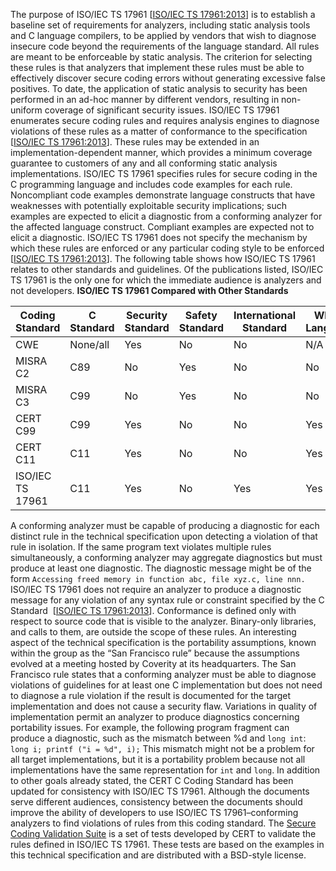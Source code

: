 The purpose of ISO/IEC TS 17961 \[[ISO/IEC TS 17961:2013](AA.-Bibliography_87152170.html#AA.Bibliography-ISO/IECTS17961-2013)\] is to establish a baseline set of requirements for analyzers, including static analysis tools and C language compilers, to be applied by vendors that wish to diagnose insecure code beyond the requirements of the language standard. All rules are meant to be enforceable by static analysis. The criterion for selecting these rules is that analyzers that implement these rules must be able to effectively discover secure coding errors without generating excessive false positives.
To date, the application of static analysis to security has been performed in an ad-hoc manner by different vendors, resulting in non-uniform coverage of significant security issues. ISO/IEC TS 17961 enumerates secure coding rules and requires analysis engines to diagnose violations of these rules as a matter of conformance to the specification \[[ISO/IEC TS 17961:2013](AA.-Bibliography_87152170.html#AA.Bibliography-ISO/IECTS17961-2013)\]. These rules may be extended in an implementation-dependent manner, which provides a minimum coverage guarantee to customers of any and all conforming static analysis implementations.
ISO/IEC TS 17961 specifies rules for secure coding in the C programming language and includes code examples for each rule. Noncompliant code examples demonstrate language constructs that have weaknesses with potentially exploitable security implications; such examples are expected to elicit a diagnostic from a conforming analyzer for the affected language construct. Compliant examples are expected not to elicit a diagnostic. ISO/IEC TS 17961 does not specify the mechanism by which these rules are enforced or any particular coding style to be enforced \[[ISO/IEC TS 17961:2013](AA.-Bibliography_87152170.html#AA.Bibliography-ISO/IECTS17961-2013)\].
The following table shows how ISO/IEC TS 17961 relates to other standards and guidelines. Of the publications listed, ISO/IEC TS 17961 is the only one for which the immediate audience is analyzers and not developers.
**ISO/IEC TS 17961 Compared with Other Standards**

| Coding Standard | C Standard | Security Standard | Safety Standard | International Standard | Whole Language |
| ----|----|----|----|----|----|
| CWE | None/all | Yes | No | No | N/A |
| MISRA C2 | C89 | No | Yes | No | No |
| MISRA C3 | C99 | No | Yes | No | No |
| CERT C99 | C99 | Yes | No | No | Yes |
| CERT C11 | C11 | Yes | No | No | Yes |
| ISO/IEC TS 17961 | C11 | Yes | No | Yes | Yes |

A conforming analyzer must be capable of producing a diagnostic for each distinct rule in the technical specification upon detecting a violation of that rule in isolation. If the same program text violates multiple rules simultaneously, a conforming analyzer may aggregate diagnostics but must produce at least one diagnostic. The diagnostic message might be of the form
`Accessing freed memory in function abc, file xyz.c, line nnn.`
ISO/IEC TS 17961 does not require an analyzer to produce a diagnostic message for any violation of any syntax rule or constraint specified by the C Standard  \[[ISO/IEC TS 17961:2013](AA.-Bibliography_87152170.html#AA.Bibliography-ISO/IECTS17961-2013)\]. Conformance is defined only with respect to source code that is visible to the analyzer. Binary-only libraries, and calls to them, are outside the scope of these rules.
An interesting aspect of the technical specification is the portability assumptions, known within the group as the “San Francisco rule” because the assumptions evolved at a meeting hosted by Coverity at its headquarters. The San Francisco rule states that a conforming analyzer must be able to diagnose violations of guidelines for at least one C implementation but does not need to diagnose a rule violation if the result is documented for the target implementation and does not cause a security flaw. Variations in quality of implementation permit an analyzer to produce diagnostics concerning portability issues. For example, the following program fragment can produce a diagnostic, such as the mismatch between %d and `long int`:
`long i; printf ("i = %d", i);`
This mismatch might not be a problem for all target implementations, but it is a portability problem because not all implementations have the same representation for `int` and `long`.
In addition to other goals already stated, the CERT C Coding Standard has been updated for consistency with ISO/IEC TS 17961. Although the documents serve different audiences, consistency between the documents should improve the ability of developers to use ISO/IEC TS 17961–conforming analyzers to find violations of rules from this coding standard. The [Secure Coding Validation Suite](https://github.com/SEI-CERT/scvs) is a set of tests developed by CERT to validate the rules defined in ISO/IEC TS 17961. These tests are based on the examples in this technical specification and are distributed with a BSD-style license.

